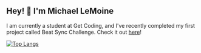 ## Hey! 👋 I'm Michael LeMoine

I am currently a student at Get Coding, and I've recently completed my first project called Beat Sync Challenge. Check it out [here](https://mlemoine28.github.io/Beat-Sync-Challenge/)! 

[![Top Langs](https://github-readme-stats.vercel.app/api/top-langs/?username=mlemoine28&layout=donut)](https://github.com/mlemoine28/github-readme-stats)








<!--
**mlemoine28/mlemoine28** is a ✨ _special_ ✨ repository because its `README.md` (this file) appears on your GitHub profile.

Here are some ideas to get you started:

- 🔭 I’m currently working on ...
- 🌱 I’m currently learning ...
- 👯 I’m looking to collaborate on ...
- 🤔 I’m looking for help with ...
- 💬 Ask me about ...
- 📫 How to reach me: ...
- 😄 Pronouns: ...
- ⚡ Fun fact: ...
-->
